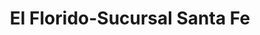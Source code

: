 ---
title: "El Florido-Sucursal Santa Fe"
url: /tijuana/el-florido-sucursal-santa-fe/
shop: comodidad
---